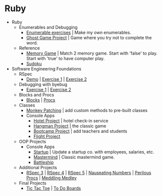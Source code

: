# Ruby
* Ruby
  * Enumerables and Debugging
    * [Enumerable exercises](https://github.com/alexHampton/Ruby/tree/master/Ruby/enumerables) | Make my own enumerables.
    * [Ghost Game Project](https://github.com/alexHampton/Ruby/tree/master/Ruby/ghost) | Game where you try not to complete the word.
  * Reference
    * [Memory Game](https://github.com/alexHampton/Ruby/tree/master/Ruby/reference/memory_puzzle) | Match 2 memory game. Start with 'false' to play. Start with 'true' to have computer play.
    * [Sudoku](https://github.com/alexHampton/Ruby/tree/master/Ruby/reference/sudoku)
* Software Engineering Foundations
  * RSpec
    * [Demo](https://github.com/alexHampton/Ruby/tree/master/SoftwareEngineeringFoundations/rspec_demo) | [Exercise 1](https://github.com/alexHampton/Ruby/tree/master/SoftwareEngineeringFoundations/rspec_exercise_1) | [Exercise 2](https://github.com/alexHampton/Ruby/tree/master/SoftwareEngineeringFoundations/rspec_exercise_2)
  * Debugging with byebug
    * [Exercise 1](https://github.com/alexHampton/Ruby/tree/master/SoftwareEngineeringFoundations/debugging_exercise_1) | [Exercise 2](https://github.com/alexHampton/Ruby/tree/master/SoftwareEngineeringFoundations/debugging_exercise_2)
  * Blocks and Procs
    * [Blocks](https://github.com/alexHampton/Ruby/tree/master/SoftwareEngineeringFoundations/blocks_project) | [Procs](https://github.com/alexHampton/Ruby/tree/master/SoftwareEngineeringFoundations/procs_project)
  * Classes
    * [Monkey Patching](https://github.com/alexHampton/Ruby/tree/master/SoftwareEngineeringFoundations/monkey_patching_project) | add custom methods to pre-built classes
    * Console Apps
      * [Hotel Project](https://github.com/alexHampton/Ruby/tree/master/SoftwareEngineeringFoundations/hotel_project) | hotel check-in service
      * [Hangman Project](https://github.com/alexHampton/Ruby/tree/master/SoftwareEngineeringFoundations/hangman_project)  | the classic game
      * [Bootcamp Project](https://github.com/alexHampton/Ruby/tree/master/SoftwareEngineeringFoundations/bootcamp_project) | add teachers and students
      * [Flight Project](https://github.com/alexHampton/Ruby/tree/master/SoftwareEngineeringFoundations/flight_project)
  * OOP Projects
    * Console Apps
      * [Startup](https://github.com/alexHampton/Ruby/tree/master/SoftwareEngineeringFoundations/startup_project) | Update a startup co. with employees, salaries, etc.
      * [Mastermind](https://github.com/alexHampton/Ruby/tree/master/SoftwareEngineeringFoundations/mastermind_project) | Classic mastermind game.
      * [Battleship](https://github.com/alexHampton/Ruby/tree/master/SoftwareEngineeringFoundations/battleship_project)
  * Additional Projects
    * [RSpec 3](https://github.com/alexHampton/Ruby/tree/master/SoftwareEngineeringFoundations/rspec_exercise_3) | [RSpec 4](https://github.com/alexHampton/Ruby/tree/master/SoftwareEngineeringFoundations/rspec_exercise_4) | [RSpec 5](https://github.com/alexHampton/Ruby/tree/master/SoftwareEngineeringFoundations/rspec_exercise_5) | [Nauseating Numbers](https://github.com/alexHampton/Ruby/tree/master/SoftwareEngineeringFoundations/nauseating_numbers) | [Perilous Procs](https://github.com/alexHampton/Ruby/tree/master/SoftwareEngineeringFoundations/perilous_procs) | [Meddling Medley](https://github.com/alexHampton/Ruby/tree/master/SoftwareEngineeringFoundations/meddling_medley)
  * Final Projects
    * [Tic Tac Toe](https://github.com/alexHampton/Ruby/tree/master/SoftwareEngineeringFoundations/tic_tac_toe_project) | [To Do Boards](https://github.com/alexHampton/Ruby/tree/master/SoftwareEngineeringFoundations/todo_board)

